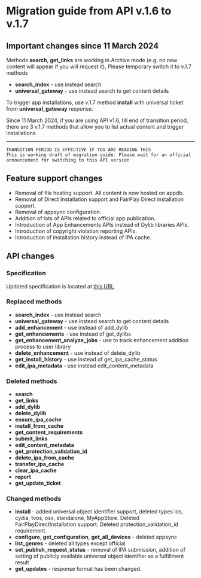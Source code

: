 # Migration guide from API v.1.6 to v.1.7

## Important changes since 11 March 2024

Methods **search**, **get_links** are working in Archive mode (e.g. no new content will appear if you will request it),
Please temporary switch it to v.1.7 methods

- **search_index** - use instead search
- **universal_gateway** - use instead search to get content details

To trigger app installations, use v.1.7 method **install** with universal ticket from **universal_gateway** response.

Since 11 March 2024, if you are using API v1.6, till end of transition period, there are 3 v.1.7 methods that allow you to list actual content and trigger installations.

---

```
TRANSITION PERIOD IS EFFECTIVE IF YOU ARE READING THIS
This is working draft of migration guide. Please wait for an official announcement for switching to this API version
```
## Feature support changes

- Removal of file hosting support. All content is now hosted on appdb.
- Removal of Direct Installation support and FairPlay Direct installation support.
- Removal of appsync configuration.
- Addition of lots of APIs related to official app publication.
- Introduction of App Enhancements APIs instead of Dylib libraries APIs.
- Introduction of copyright violation reporting APIs.
- Introduction of installation history instead of IPA cache.

## API changes

### Specification

Updated specification is located at [this URL](https://api.dbservices.to/v1.7/spec/).

### Replaced methods

- **search_index** - use instead search
- **universal_gateway** - use instead search to get content details
- **add_enhancement** - use instead of add_dylib
- **get_enhancements** - use instead of get_dylibs
- **get_enhancement_analyze_jobs** - use to track enhancement addition process to user library
- **delete_enhancement** - use instead of delete_dylib
- **get_install_history** - use instead of get_ipa_cache_status
- **edit_ipa_metadata** - use instead edit_content_metadata

### Deleted methods

- **search**
- **get_links**
- **add_dylib**
- **delete_dylib**
- **ensure_ipa_cache**
- **install_from_cache**
- **get_content_requirements**
- **submit_links**
- **edit_content_metadata**
- **get_protection_validation_id**
- **delete_ipa_from_cache**
- **transfer_ipa_cache**
- **clear_ipa_cache**
- **report**
- **get_update_ticket**

### Changed methods
- **install** - added universal object identifier support, deleted types ios, cydia, tvos, osx, standalone, MyAppStore. Deleted FairPlayDirectInstallation support. Deleted protection_validation_id requirement.
- **configure**, **get_configuration**, **get_all_devices** - deleted appsync
- **list_genres** - deleted all types except official
- **set_publish_request_status** - removal of IPA submission, addition of setting of publicly available universal object identifier as a fulfillment result
- **get_updates** - response format has been changed.
